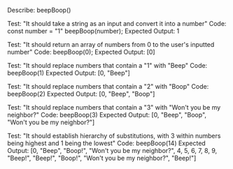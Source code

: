 Describe: beepBoop()

<!-- Test 1 -->
Test: "It should take a string as an input and convert it into a number"
Code:
    const number = "1"
    beepBoop(number);
Expected Output: 1

<!-- Test 2 -->
Test: "It should return an array of numbers from 0 to the user's inputted number"
Code: beepBoop(0);
Expected Output: [0]


<!-- Test 3 -->
Test: "It should replace numbers that contain a "1" with "Beep"
Code: beepBoop(1)
Expected Output: [0, "Beep"]

<!-- Test 4 -->
Test: "It should replace numbers that contain a "2" with "Boop"
Code: beepBoop(2)
Expected Output: [0, "Beep", "Boop"]

<!-- Test 5 -->
Test: "It should replace numbers that contain a "3" with "Won't you be my neighbor?"
Code: beepBoop(3)
Expected Output: [0, "Beep", "Boop", "Won't you be my neighbor?"]

<!-- Test 6 -->
Test: "It should establish hierarchy of substitutions, with 3 within numbers being highest and 1 being the lowest"
Code: beepBoop(14)
Expected Output: [0, "Beep", "Boop!", "Won't you be my neighbor?", 4, 5, 6, 7, 8, 9, "Beep!", "Beep!", "Boop!", "Won't you be my neighbor?", "Beep!"]
